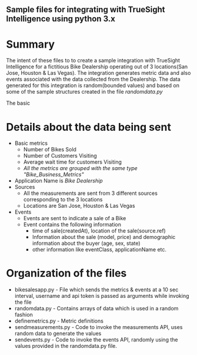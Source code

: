 ## Sample files for integrating with TrueSight Intelligence using python 3.x

# Summary

The intent of these files to to create a sample integration with TrueSight Intelligence for a fictitious Bike Dealership operating out of 3 locations(San Jose, Houston & Las Vegas). The integration generates metric data and also events associated with the data collected from the Dealership.
The data generated for this integration is random(bounded values) and based on some of the sample structures created in the file *randomdata.py*

The basic

# Details about the data being sent

* Basic metrics
  * Number of Bikes Sold
  * Number of Customers Visiting
  * Average wait time for customers Visiting
  * *All the metrics are grouped with the same type "Bike_Business_Metrics"*
* Application Name is *Bike Dealership*
* Sources
  * All the measurements are sent from 3 different sources corresponding to the 3 locations
  * Locations are San Jose, Houston & Las Vegas
* Events
  * Events are sent to indicate a sale of a Bike
  * Event contains the following information
    * time of sale(createdAt), location of the sale(source.ref)
    * Information about the sale (model, price) and demographic information about the buyer (age, sex, state)
    * other information like eventClass, applicationName etc.

# Organization of the files

* bikesalesapp.py - File which sends the metrics & events at a 10 sec interval, username and api token is passed as arguments while invoking the file
* randomdata.py - Contains arrays of data which is used in a random fashion
* definemetrics.py - Metric definitions
* sendmeasurements.py - Code to invoke the measurements API, uses random data to generate the values
* sendevents.py - Code to invoke the events API, randomly using the values provided in the randomdata.py file.
